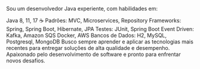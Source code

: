 
Sou um desenvolvedor Java experiente, com habilidades em:

Java 8, 11, 17 ☕
Padrões: MVC, Microservices, Repository
Frameworks: Spring, Spring Boot, Hibernate, JPA
Testes: JUnit, Spring Boot
Event Driven: Kafka, Amazon SQS
Docker, AWS
Bancos de Dados: H2, MySQL, Postgresql, MongoDB
Busco sempre aprender e aplicar as tecnologias mais recentes para entregar soluções de alta qualidade e desempenho. Apaixonado pelo desenvolvimento de software e pronto para enfrentar novos desafios.
